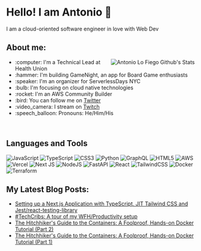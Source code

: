 <h1>Hello! I am Antonio 👋</h1>
I am a cloud-oriented software engineer in love with Web Dev 


<h2>About me:</h2>

<div>
  <img src="https://github-readme-stats.vercel.app/api?username=antoniolofiego&show_icons=true&theme=react&count_private=true&include_all_commits=true" alt="Antonio Lo Fiego Github's Stats" align="right" />

  <ul>
    <li>:computer: I'm a Technical Lead at Health Union</li>
    <li>:hammer: I'm building GameNight, an app for Board Game enthusiasts</li>
    <li>:speaker: I'm an organizer for ServerlessDays NYC
    <li>:bulb: I'm focusing on cloud native technologies</li>
    <li>:rocket: I'm an AWS Community Builder</li>
    <li>:bird: You can follow me on <a href="https://twitter.com/antonio_lofiego">Twitter</a></li>
    <li>:video_camera: I stream on <a href="https://twitch.tv/cloudalf">Twitch</a></li>
    <li>:speech_balloon: Pronouns: He/Him/His</li>
  </ul>
</div>
  
</br>

## Languages and Tools

![JavaScript](https://img.shields.io/badge/javascript-%23323330.svg?style=for-the-badge&logo=javascript&logoColor=%23F7DF1E) ![TypeScript](https://img.shields.io/badge/typescript-%23007ACC.svg?style=for-the-badge&logo=typescript&logoColor=white) ![CSS3](https://img.shields.io/badge/css3-%231572B6.svg?style=for-the-badge&logo=css3&logoColor=white) ![Python](https://img.shields.io/badge/python-3670A0?style=for-the-badge&logo=python&logoColor=ffdd54) ![GraphQL](https://img.shields.io/badge/-GraphQL-E10098?style=for-the-badge&logo=graphql&logoColor=white) ![HTML5](https://img.shields.io/badge/html5-%23E34F26.svg?style=for-the-badge&logo=html5&logoColor=white) ![AWS](https://img.shields.io/badge/AWS-%23FF9900.svg?style=for-the-badge&logo=amazon-aws&logoColor=white) ![Vercel](https://img.shields.io/badge/vercel-%23000000.svg?style=for-the-badge&logo=vercel&logoColor=white) ![Next JS](https://img.shields.io/badge/Next-black?style=for-the-badge&logo=next.js&logoColor=white) ![NodeJS](https://img.shields.io/badge/node.js-6DA55F?style=for-the-badge&logo=node.js&logoColor=white) ![FastAPI](https://img.shields.io/badge/FastAPI-005571?style=for-the-badge&logo=fastapi) ![React](https://img.shields.io/badge/react-%2320232a.svg?style=for-the-badge&logo=react&logoColor=%2361DAFB) ![TailwindCSS](https://img.shields.io/badge/tailwindcss-%2338B2AC.svg?style=for-the-badge&logo=tailwind-css&logoColor=white) ![Docker](https://img.shields.io/badge/docker-%230db7ed.svg?style=for-the-badge&logo=docker&logoColor=white) ![Terraform](https://img.shields.io/badge/terraform-%235835CC.svg?style=for-the-badge&logo=terraform&logoColor=white)




  
## My Latest Blog Posts:
<!-- HASHNODE:START -->
- [Setting up a Next.js Application with TypeScript, JIT Tailwind CSS and Jest/react-testing-library](https://blog.antoniolofiego.com/setting-up-a-nextjs-application-with-typescript-jit-tailwind-css-and-jestreact-testing-library)
- [#TechCribs: A tour of my WFH/Productivity setup](https://blog.antoniolofiego.com/techcribs-a-tour-of-my-wfhproductivity-setup)
- [The Hitchhiker&#39;s Guide to the Containers: A Foolproof, Hands-on Docker Tutorial &lpar;Part 2&rpar;](https://blog.antoniolofiego.com/the-hitchhikers-guide-to-the-containers-a-foolproof-hands-on-docker-tutorial-part-2)
- [The Hitchhiker&#39;s Guide to the Containers: A Foolproof, Hands-on Docker Tutorial &lpar;Part 1&rpar;](https://blog.antoniolofiego.com/the-hitchhikers-guide-to-the-containers-a-foolproof-hands-on-docker-tutorial-part-1)
<!-- HASHNODE:END -->
